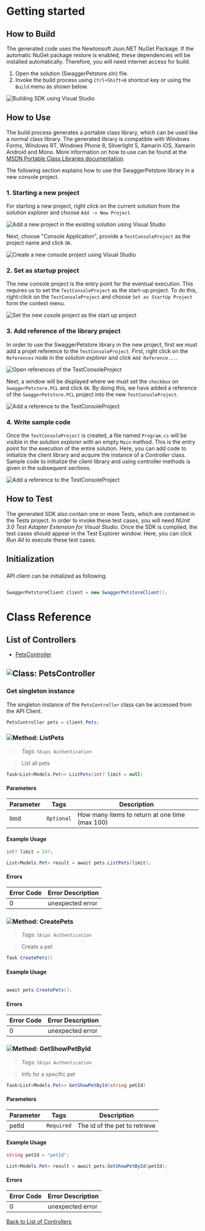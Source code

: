 # Getting started

## How to Build

The generated code uses the Newtonsoft Json.NET NuGet Package. If the automatic NuGet package restore
is enabled, these dependencies will be installed automatically. Therefore,
you will need internet access for build.

1. Open the solution (SwaggerPetstore.sln) file.
2. Invoke the build process using `Ctrl+Shift+B` shortcut key or using the `Build` menu as shown below.

![Building SDK using Visual Studio](https://apidocs.io/illustration/cs?step=buildSDK&workspaceFolder=Swagger%20Petstore-CSharp&workspaceName=SwaggerPetstore&projectName=SwaggerPetstore.PCL)

## How to Use

The build process generates a portable class library, which can be used like a normal class library. The generated library is compatible with Windows Forms, Windows RT, Windows Phone 8,
Silverlight 5, Xamarin iOS, Xamarin Android and Mono. More information on how to use can be found at the [MSDN Portable Class Libraries documentation](http://msdn.microsoft.com/en-us/library/vstudio/gg597391%28v=vs.100%29.aspx).

The following section explains how to use the SwaggerPetstore library in a new console project.

### 1. Starting a new project

For starting a new project, right click on the current solution from the *solution explorer* and choose  ``` Add -> New Project ```.

![Add a new project in the existing solution using Visual Studio](https://apidocs.io/illustration/cs?step=addProject&workspaceFolder=Swagger%20Petstore-CSharp&workspaceName=SwaggerPetstore&projectName=SwaggerPetstore.PCL)

Next, choose "Console Application", provide a ``` TestConsoleProject ``` as the project name and click ``` OK ```.

![Create a new console project using Visual Studio](https://apidocs.io/illustration/cs?step=createProject&workspaceFolder=Swagger%20Petstore-CSharp&workspaceName=SwaggerPetstore&projectName=SwaggerPetstore.PCL)

### 2. Set as startup project

The new console project is the entry point for the eventual execution. This requires us to set the ``` TestConsoleProject ``` as the start-up project. To do this, right-click on the  ``` TestConsoleProject ``` and choose  ``` Set as StartUp Project ``` form the context menu.

![Set the new cosole project as the start up project](https://apidocs.io/illustration/cs?step=setStartup&workspaceFolder=Swagger%20Petstore-CSharp&workspaceName=SwaggerPetstore&projectName=SwaggerPetstore.PCL)

### 3. Add reference of the library project

In order to use the SwaggerPetstore library in the new project, first we must add a projet reference to the ``` TestConsoleProject ```. First, right click on the ``` References ``` node in the *solution explorer* and click ``` Add Reference... ```.

![Open references of the TestConsoleProject](https://apidocs.io/illustration/cs?step=addReference&workspaceFolder=Swagger%20Petstore-CSharp&workspaceName=SwaggerPetstore&projectName=SwaggerPetstore.PCL)

Next, a window will be displayed where we must set the ``` checkbox ``` on ``` SwaggerPetstore.PCL ``` and click ``` OK ```. By doing this, we have added a reference of the ```SwaggerPetstore.PCL``` project into the new ``` TestConsoleProject ```.

![Add a reference to the TestConsoleProject](https://apidocs.io/illustration/cs?step=createReference&workspaceFolder=Swagger%20Petstore-CSharp&workspaceName=SwaggerPetstore&projectName=SwaggerPetstore.PCL)

### 4. Write sample code

Once the ``` TestConsoleProject ``` is created, a file named ``` Program.cs ``` will be visible in the *solution explorer* with an empty ``` Main ``` method. This is the entry point for the execution of the entire solution.
Here, you can add code to initialize the client library and acquire the instance of a *Controller* class. Sample code to initialize the client library and using controller methods is given in the subsequent sections.

![Add a reference to the TestConsoleProject](https://apidocs.io/illustration/cs?step=addCode&workspaceFolder=Swagger%20Petstore-CSharp&workspaceName=SwaggerPetstore&projectName=SwaggerPetstore.PCL)

## How to Test

The generated SDK also contain one or more Tests, which are contained in the Tests project.
In order to invoke these test cases, you will need *NUnit 3.0 Test Adapter Extension for Visual Studio*.
Once the SDK is complied, the test cases should appear in the Test Explorer window.
Here, you can click *Run All* to execute these test cases.

## Initialization

### 

API client can be initialized as following.

```csharp

SwaggerPetstoreClient client = new SwaggerPetstoreClient();
```



# Class Reference

## <a name="list_of_controllers"></a>List of Controllers

* [PetsController](#pets_controller)

## <a name="pets_controller"></a>![Class: ](https://apidocs.io/img/class.png "SwaggerPetstore.PCL.Controllers.PetsController") PetsController

### Get singleton instance

The singleton instance of the ``` PetsController ``` class can be accessed from the API Client.

```csharp
PetsController pets = client.Pets;
```

### <a name="list_pets"></a>![Method: ](https://apidocs.io/img/method.png "SwaggerPetstore.PCL.Controllers.PetsController.ListPets") ListPets

> *Tags:*  ``` Skips Authentication ``` 

> List all pets


```csharp
Task<List<Models.Pet>> ListPets(int? limit = null)
```

#### Parameters

| Parameter | Tags | Description |
|-----------|------|-------------|
| limit |  ``` Optional ```  | How many items to return at one time (max 100) |


#### Example Usage

```csharp
int? limit = 247;

List<Models.Pet> result = await pets.ListPets(limit);

```

#### Errors

| Error Code | Error Description |
|------------|-------------------|
| 0 | unexpected error |


### <a name="create_pets"></a>![Method: ](https://apidocs.io/img/method.png "SwaggerPetstore.PCL.Controllers.PetsController.CreatePets") CreatePets

> *Tags:*  ``` Skips Authentication ``` 

> Create a pet


```csharp
Task CreatePets()
```

#### Example Usage

```csharp

await pets.CreatePets();

```

#### Errors

| Error Code | Error Description |
|------------|-------------------|
| 0 | unexpected error |


### <a name="get_show_pet_by_id"></a>![Method: ](https://apidocs.io/img/method.png "SwaggerPetstore.PCL.Controllers.PetsController.GetShowPetById") GetShowPetById

> *Tags:*  ``` Skips Authentication ``` 

> Info for a specific pet


```csharp
Task<List<Models.Pet>> GetShowPetById(string petId)
```

#### Parameters

| Parameter | Tags | Description |
|-----------|------|-------------|
| petId |  ``` Required ```  | The id of the pet to retrieve |


#### Example Usage

```csharp
string petId = "petId";

List<Models.Pet> result = await pets.GetShowPetById(petId);

```

#### Errors

| Error Code | Error Description |
|------------|-------------------|
| 0 | unexpected error |


[Back to List of Controllers](#list_of_controllers)



